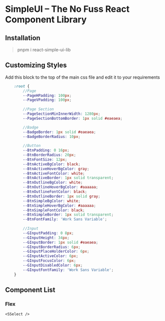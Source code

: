 # SimpleUI – The No Fuss React Component Library

## Installation
> pnpm i react-simple-ui-lib

## Customizing Styles
Add this block to the top of the main css file and edit it to your requirements
```scss
    :root {
        //Page
        --PageHPadding: 100px;
        --PageVPadding: 100px;
    
        //Page Section
        --PageSectionMinInnerWidth: 1280px;
        --PageSectionBottomBorder: 1px solid #eaeaea;

        //Badge
        --BadgeBorder: 1px solid #eaeaea;
        --BadgeBorderRadius: 10px;
    
        //Button
        --BtnPadding: 0 16px;
        --BtnBorderRadius: 20px;
        --BtnFontSize: 12px;
        --BtnActiveBgColor: black;
        --BtnActiveHoverBgColor: gray;
        --BtnActiveFontColor: white;
        --BtnActiveBorder: 1px solid transparent;
        --BtnOutlineBgColor: white;
        --BtnOutlineHoverBgColor: #aaaaaa;
        --BtnOutlineFontColor: black;
        --BtnOutlineBorder: 1px solid gray;
        --BtnSimpleBgColor: white;
        --BtnSimpleHoverBgColor: #aaaaaa;
        --BtnSimpleFontColor: black;
        --BtnSimpleBorder: 1px solid transparent;
        --BtnFontFamily: 'Work Sans Variable';
    
        //Input
        --GInputPadding: 0 8px;
        --GInputHeight: 34px;
        --GInputBorder: 1px solid #eaeaea;
        --GInputBorderRadius: 6px;
        --GInputPlaceHolderColor: 6px;
        --GInputActiveColor: 6px;
        --GInputFocusColor: 6px;
        --GInputDisabledColor: 6px;
        --GInputFontFamily: 'Work Sans Variable';
    }
```

## Component List
### Flex
```tsx
<SSelect />
```

